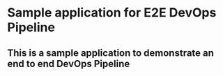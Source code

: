 # Sample application for E2E DevOps Pipeline
## This is a sample application to demonstrate an end to end DevOps Pipeline


